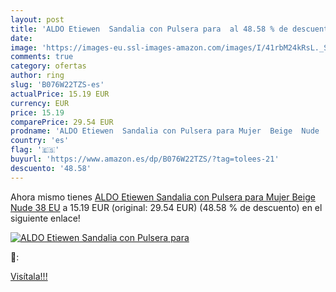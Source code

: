 ```yaml
---
layout: post
title: 'ALDO Etiewen  Sandalia con Pulsera para  al 48.58 % de descuento'
date: 
image: 'https://images-eu.ssl-images-amazon.com/images/I/41rbM24kRsL._SL200_.jpg'
comments: true
category: ofertas
author: ring
slug: 'B076W22TZS-es'
actualPrice: 15.19 EUR
currency: EUR
price: 15.19
comparePrice: 29.54 EUR
prodname: 'ALDO Etiewen  Sandalia con Pulsera para Mujer  Beige  Nude   38 EU'
country: 'es'
flag: '🇪🇸'
buyurl: 'https://www.amazon.es/dp/B076W22TZS/?tag=tolees-21'
descuento: '48.58'
---
```


Ahora mismo tienes [ALDO Etiewen  Sandalia con Pulsera para Mujer  Beige  Nude   38 EU](https://www.amazon.es/dp/B076W22TZS/?tag=tolees-21) a 15.19 EUR (original: 29.54 EUR) (48.58 %  de descuento) en el siguiente enlace!

[![ALDO Etiewen  Sandalia con Pulsera para ](https://images-eu.ssl-images-amazon.com/images/I/41rbM24kRsL._SL200_.jpg)](https://www.amazon.es/dp/B076W22TZS/?tag=tolees-21)

🔎:


[Visítala!!!](https://www.amazon.es/dp/B076W22TZS/?tag=tolees-21)
